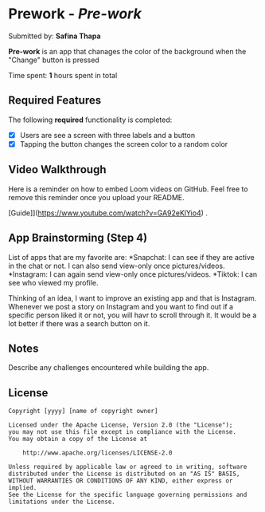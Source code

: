 # Prework - *Pre-work*

Submitted by: **Safina Thapa**

**Pre-work** is an app that chanages the color of the background when the "Change" button is pressed

Time spent: **1** hours spent in total

## Required Features

The following **required** functionality is completed:

- [x] Users are see a screen with three labels and a button
- [x] Tapping the button changes the screen color to a random color
 
## Video Walkthrough

Here is a reminder on how to embed Loom videos on GitHub. Feel free to remove this reminder once you upload your README. 

[Guide]](https://www.youtube.com/watch?v=GA92eKlYio4) .

## App Brainstorming (Step 4)

List of apps that are my favorite are:
*Snapchat: I can see if they are active in the chat or not. I can also send view-only once pictures/videos.
*Instagram: I can again send view-only once pictures/videos.
*Tiktok: I can see who viewed my profile.

Thinking of an idea, I want to improve an existing app and that is Instagram. Whenever we post a story on Instagram and you want to find out if a specific person liked it or not, you will havr to scroll through it. It would be a lot better if there was a search button on it.

## Notes

Describe any challenges encountered while building the app.

## License

    Copyright [yyyy] [name of copyright owner]

    Licensed under the Apache License, Version 2.0 (the "License");
    you may not use this file except in compliance with the License.
    You may obtain a copy of the License at

        http://www.apache.org/licenses/LICENSE-2.0

    Unless required by applicable law or agreed to in writing, software
    distributed under the License is distributed on an "AS IS" BASIS,
    WITHOUT WARRANTIES OR CONDITIONS OF ANY KIND, either express or implied.
    See the License for the specific language governing permissions and
    limitations under the License.
